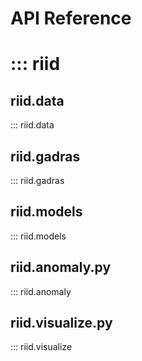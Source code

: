 # API Reference


::: riid
========

## riid.data
::: riid.data

## riid.gadras
::: riid.gadras

## riid.models
::: riid.models

## riid.anomaly.py
::: riid.anomaly

## riid.visualize.py
::: riid.visualize